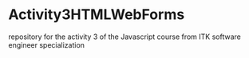 # Activity3HTMLWebForms
repository for the activity 3 of the Javascript course from ITK software engineer specialization
